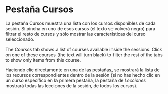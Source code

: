 # Pestaña Cursos

La pestaña Cursos muestra una lista con los cursos disponibles de cada sesión. Si pincha en uno de esos cursos \(el texto se volverá negro\) para filtrar el resto de cursos y sólo mostrar las características del curso seleccionado.

The _Courses_ tab shows a list of courses available inside the sessions. Click on one of these courses \(the text will turn black\) to filter the rest of the tabs to show only items from this course.

Haciendo clic directamente en una de las pestañas, se mostrará la lista de los recursos correspondientes dentro de la sesión \(si no has hecho clic en un curso específico en la primera pestaña, la pestaña de _Lecciones_ mostrará todas las lecciones de la sesión, de todos los cursos\).

